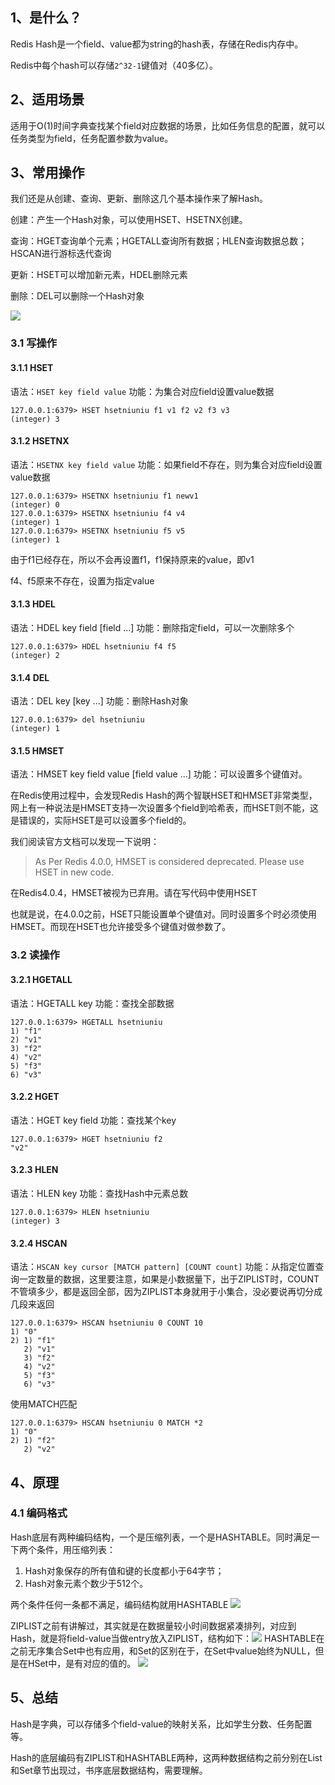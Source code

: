 
## 1、是什么？

Redis Hash是一个field、value都为string的hash表，存储在Redis内存中。

Redis中每个hash可以存储`2^32-1`键值对（40多亿）。

## 2、适用场景

适用于O(1)时间字典查找某个field对应数据的场景，比如任务信息的配置，就可以任务类型为field，任务配置参数为value。

## 3、常用操作

我们还是从创建、查询、更新、删除这几个基本操作来了解Hash。

创建：产生一个Hash对象，可以使用HSET、HSETNX创建。

查询：HGET查询单个元素；HGETALL查询所有数据；HLEN查询数据总数；HSCAN进行游标迭代查询

更新：HSET可以增加新元素，HDEL删除元素

删除：DEL可以删除一个Hash对象

![](https://image-for.oss-cn-guangzhou.aliyuncs.com/for-obsidian/Java_Study/2_%E5%AD%A6%E4%B9%A0%E7%AC%94%E8%AE%B0/1_Java%E8%AF%AD%E8%A8%80%E6%A0%B8%E5%BF%83/1_Java%E5%9F%BA%E7%A1%80/1_Java%E5%A4%8D%E4%B9%A0%E7%AC%94%E8%AE%B0/Pasted%20image%2020231017211726.png)

### 3.1 写操作

#### 3.1.1 HSET

语法：`HSET key field value`
功能：为集合对应field设置value数据

```shell
127.0.0.1:6379> HSET hsetniuniu f1 v1 f2 v2 f3 v3
(integer) 3
```
#### 3.1.2 HSETNX

语法：`HSETNX key field value`
功能：如果field不存在，则为集合对应field设置value数据

```shell
127.0.0.1:6379> HSETNX hsetniuniu f1 newv1
(integer) 0
127.0.0.1:6379> HSETNX hsetniuniu f4 v4
(integer) 1
127.0.0.1:6379> HSETNX hsetniuniu f5 v5
(integer) 1
```

由于f1已经存在，所以不会再设置f1，f1保持原来的value，即v1

f4、f5原来不存在，设置为指定value

#### 3.1.3 HDEL

语法：HDEL key field [field ...]
功能：删除指定field，可以一次删除多个

```shell
127.0.0.1:6379> HDEL hsetniuniu f4 f5
(integer) 2
```
#### 3.1.4 DEL

语法：DEL key [key ...]
功能：删除Hash对象

```shell
127.0.0.1:6379> del hsetniuniu
(integer) 1
```
#### 3.1.5 HMSET

语法：HMSET key field value  [field value ...]
功能：可以设置多个键值对。

在Redis使用过程中，会发现Redis Hash的两个智联HSET和HMSET非常类型，网上有一种说法是HMSET支持一次设置多个field到哈希表，而HSET则不能，这是错误的，实际HSET是可以设置多个field的。

我们阅读官方文档可以发现一下说明：
>As Per Redis 4.0.0, HMSET is considered deprecated. 
>Please use HSET in new code.

在Redis4.0.4，HMSET被视为已弃用。请在写代码中使用HSET

也就是说，在4.0.0之前，HSET只能设置单个键值对。同时设置多个时必须使用HMSET。而现在HSET也允许接受多个键值对做参数了。
### 3.2 读操作

#### 3.2.1 HGETALL

语法：HGETALL key
功能：查找全部数据

```shell
127.0.0.1:6379> HGETALL hsetniuniu
1) "f1"
2) "v1"
3) "f2"
4) "v2"
5) "f3"
6) "v3"
```
#### 3.2.2 HGET

语法：HGET key field
功能：查找某个key

```shell
127.0.0.1:6379> HGET hsetniuniu f2
"v2"
```
#### 3.2.3 HLEN

语法：HLEN key
功能：查找Hash中元素总数

```shell
127.0.0.1:6379> HLEN hsetniuniu
(integer) 3
```
#### 3.2.4 HSCAN

语法：`HSCAN key cursor [MATCH pattern] [COUNT count]`
功能：从指定位置查询一定数量的数据，这里要注意，如果是小数据量下，出于ZIPLIST时，COUNT不管填多少，都是返回全部，因为ZIPLIST本身就用于小集合，没必要说再切分成几段来返回

```shell
127.0.0.1:6379> HSCAN hsetniuniu 0 COUNT 10
1) "0"
2) 1) "f1"
   2) "v1"
   3) "f2"
   4) "v2"
   5) "f3"
   6) "v3"
```

使用MATCH匹配
```shell
127.0.0.1:6379> HSCAN hsetniuniu 0 MATCH *2
1) "0"
2) 1) "f2"
   2) "v2"
```
## 4、原理

### 4.1 编码格式

Hash底层有两种编码结构，一个是压缩列表，一个是HASHTABLE。同时满足一下两个条件，用压缩列表：
1. Hash对象保存的所有值和键的长度都小于64字节；
2. Hash对象元素个数少于512个。

两个条件任何一条都不满足，编码结构就用HASHTABLE
![](https://image-for.oss-cn-guangzhou.aliyuncs.com/for-obsidian/Java_Study/2_%E5%AD%A6%E4%B9%A0%E7%AC%94%E8%AE%B0/1_Java%E8%AF%AD%E8%A8%80%E6%A0%B8%E5%BF%83/1_Java%E5%9F%BA%E7%A1%80/1_Java%E5%A4%8D%E4%B9%A0%E7%AC%94%E8%AE%B0/Pasted%20image%2020231017213237.png)

ZIPLIST之前有讲解过，其实就是在数据量较小时间数据紧凑排列，对应到Hash，就是将field-value当做entry放入ZIPLIST，结构如下：![](https://image-for.oss-cn-guangzhou.aliyuncs.com/for-obsidian/Java_Study/2_%E5%AD%A6%E4%B9%A0%E7%AC%94%E8%AE%B0/1_Java%E8%AF%AD%E8%A8%80%E6%A0%B8%E5%BF%83/1_Java%E5%9F%BA%E7%A1%80/1_Java%E5%A4%8D%E4%B9%A0%E7%AC%94%E8%AE%B0/Pasted%20image%2020231017213327.png)
HASHTABLE在之前无序集合Set中也有应用，和Set的区别在于，在Set中value始终为NULL，但是在HSet中，是有对应的值的。
![](https://image-for.oss-cn-guangzhou.aliyuncs.com/for-obsidian/Java_Study/2_%E5%AD%A6%E4%B9%A0%E7%AC%94%E8%AE%B0/1_Java%E8%AF%AD%E8%A8%80%E6%A0%B8%E5%BF%83/1_Java%E5%9F%BA%E7%A1%80/1_Java%E5%A4%8D%E4%B9%A0%E7%AC%94%E8%AE%B0/Pasted%20image%2020231017213436.png)
## 5、总结

Hash是字典，可以存储多个field-value的映射关系，比如学生分数、任务配置等。

Hash的底层编码有ZIPLIST和HASHTABLE两种，这两种数据结构之前分别在List和Set章节出现过，书序底层数据结构，需要理解。